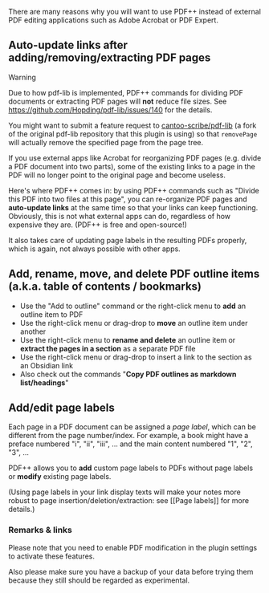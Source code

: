 There are many reasons why you will want to use PDF++ instead of external PDF editing applications such as Adobe Acrobat or PDF Expert.

## Auto-update links after adding/removing/extracting PDF pages

> [!warning]
> Due to how pdf-lib is implemented, PDF++ commands for dividing PDF documents or extracting PDF pages will **not** reduce file sizes. See https://github.com/Hopding/pdf-lib/issues/140 for the details.
> 
> You might want to submit a feature request to [cantoo-scribe/pdf-lib](https://github.com/cantoo-scribe/pdf-lib) (a fork of the original pdf-lib repository that this plugin is using) so that `removePage` will actually remove the specified page from the page tree.

If you use external apps like Acrobat for reorganizing PDF pages (e.g. divide a PDF document into two parts), some of the existing links to a page in the PDF will no longer point to the original page and become useless.

Here's where PDF++ comes in: by using PDF++ commands such as "Divide this PDF into two files at this page", you can re-organize PDF pages and **auto-update links** at the same time so that your links can keep functioning.
Obviously, this is not what external apps can do, regardless of how expensive they are. (PDF++ is free and open-source!)

It also takes care of updating page labels in the resulting PDFs properly, which is again, not always possible with other apps.

## Add, rename, move, and delete PDF outline items (a.k.a. table of contents / bookmarks)

- Use the "Add to outline" command or the right-click menu to **add** an outline item to PDF
- Use the right-click menu or drag-drop to **move** an outline item under another
- Use the right-click menu to **rename and delete** an outline item or **extract the pages in a section** as a separate PDF file
- Use the right-click menu or drag-drop to insert a link to the section as an Obsidian link
- Also check out the commands "**Copy PDF outlines as markdown list/headings**"

## Add/edit page labels

Each page in a PDF document can be assigned a *page label*, which can be different from the page number/index. For example, a book might have a preface numbered "i", "ii", "iii", ... and the main content numbered "1", "2", "3", ...

PDF++ allows you to **add** custom page labels to PDFs without page labels or **modify** existing page labels.

(Using page labels in your link display texts will make your notes more robust to page insertion/deletion/extraction: see [[Page labels]] for more details.)

### Remarks & links

Please note that you need to enable PDF modification in the plugin settings to activate these features. 

Also please make sure you have a backup of your data before trying them because they still should be regarded as experimental.

